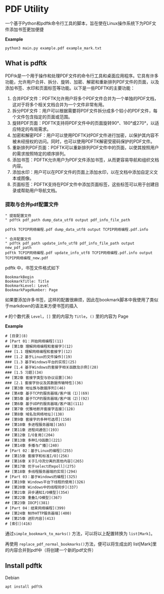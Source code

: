 # PDF Utility

一个基于Python和pdftk命令行工具的脚本，旨在使在Linux操作系统下为PDF文件添加书签更加便捷

**Example**

```shell
python3 main.py example.pdf example_mark.txt
```

## What is pdftk

PDFtk是一个用于操作和处理PDF文件的命令行工具和桌面应用程序。它具有许多功能，允许用户合并、拆分、旋转、加密、解密和重新排列PDF文件的页面，以及添加书签、水印和页面标签等功能。以下是一些PDFTK的主要功能：

1. 合并PDF文件：PDFTK允许用户将多个PDF文件合并为一个单独的PDF文档，这对于将多个相关文档合并为一个文件非常有用。
2. 拆分PDF文件：用户可以根据需要将PDF文件拆分成多个较小的PDF文件，每个文件包含指定的页面或范围。
3. 旋转PDF页面：PDFTK支持将PDF文件中的页面旋转90°、180°或270°，以适应特定的布局需求。
4. 加密和解密PDF：用户可以使用PDFTK对PDF文件进行加密，以保护其内容不被未经授权的访问。同时，也可以使用PDFTK解密受密码保护的PDF文件。
5. 重新排列PDF页面：PDFTK可以重新排列PDF文件中的页面，以使其按照用户的需求按照特定的顺序排列。
6. 添加书签：PDFTK允许用户为PDF文件添加书签，从而更容易导航和组织文档内容。
7. 添加水印：用户可以在PDF文件的页面上添加水印，以在文档中添加自定义文本或图像。
8. 页面标签：PDFTK支持在PDF文件中添加页面标签，这些标签可以用于创建目录或帮助用户导航文档。

### 提取与合并pdf配置文件

```shell
" 提取配置文件
" pdftk pdf_path dump_data_utf8 output pdf_info_file_path

pdftk TCPIP网络编程.pdf dump_data_utf8 output TCPIP网络编程.pdf.info

" 合并配置文件
" pdftk pdf_path update_info_utf8 pdf_info_file_path output new_pdf_path
pdftk TCPIP网络编程.pdf update_info_utf8 TCPIP网络编程.pdf.info output TCPIP网络编程_new.pdf
```

pdftk 中，书签文件格式如下

```text
BookmarkBegin
BookmarkTitle: Title
BookmarkLevel: Level
BookmarkPageNumber: Page
```

如果要添加许多书签，这样的配置很麻烦，因此在bookmark脚本中我使用了类似于markdown的语法来方便书签的插入

`#` 的个数代表 `Level`，`[]` 里的内容为 `Title`，`()` 里的内容为 Page

**Example**
```text
# [目录](8)
# [Part 01：开始网络编程](11)
## [第1章 理解网络编程和套接字](12)
### [1.1 理解网络编程和套接字](12)
### [1.2 基于Linux的文件操作](19)
### [1.3 基于Windows平台的实现](25)
### [1.4 基于Windows的套接字相关函数及示例](28)
### [1.5 习题](34)
## [第2章 套接字类型与协议设置](36)
### [2.1 套接字协议及其数据传输特性](36)
## [第3章 地址族与数据序列](46)
## [第4章 基于TCP的服务器端/客户端（1）](69)
## [第5章 基于TCP的服务器端/客户端（2）](92)
## [第6章 基于UDP的服务器端/客户端](111)
## [第7章 优雅地断开套接字连接](128)
## [第8章 域名及网络地址](138)
## [第9章 套接字的多种可选项](150)
## [第10章 多进程服务器端](165)
## [第11章 进程间通信](193)
## [第12章 I/O复用](204)
## [第13章 多种I/O函数](221)
## [第14章 多播与广播](240)
# [Part 02：基于Linux的编程](255)
## [第15章 套接字和标准I/O](256)
## [第16章 关于I/O流分离的其他内容](265)
## [第17章 优于select的epoll](275)
## [第18章 多线程服务器端的实现](294)
# [Part 03：基于Windows的编程](325)
## [第19章 Windows平台下线程的使用](326)
## [第20章 Windows中的线程同步](337)
## [第21章 异步通知I/O模型](354)
## [第22章 重叠I/O模型](367)
## [第23章 IOCP](381)
# [Part 04：结束网络编程](399)
## [第24章 制作HTTP服务器端](400)
## [第25章 进阶内容](413)
# [索引](416)
```

通过`simple_bookmark_to_marks()` 方法，可以将以上配置转换为 `list[Mark]`。

再使用 `replace_pdf_normal_bookmarks()`方法，便可以将生成出的 list[Mark]里的内容合并到pdf中（将创建一个新的pdf文件）

## Install pdftk

Debian

```shell
apt install pdftk
```
